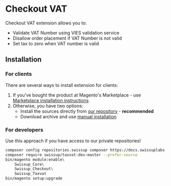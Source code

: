 # Checkout VAT

Checkout VAT extension allows you to:

 -  Validate VAT Number using VIES validation service
 -  Disallow order placement if VAT Number is not valid
 -  Set tax to zero when VAT number is valid

## Installation

### For clients

There are several ways to install extension for clients:

 1. If you've bought the product at Magento's Marketplace - use
    [Marketplace installation instructions](https://docs.magento.com/marketplace/user_guide/buyers/install-extension.html)
 2. Otherwise, you have two options:
    - Install the sources directly from [our repository](https://docs.swissuplabs.com/m2/extensions/taxvat/installation/composer/) - **recommended**
    - Download archive and use [manual installation](https://docs.swissuplabs.com/m2/extensions/taxvat/installation/manual/)

### For developers

Use this approach if you have access to our private repositories!

```bash
composer config repositories.swissup composer https://docs.swissuplabs.com/packages/
composer require swissup/taxvat:dev-master --prefer-source
bin/magento module:enable\
    Swissup_Core\
    Swissup_Checkout\
    Swissup_Taxvat
bin/magento setup:upgrade
```
